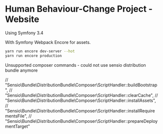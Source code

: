 Human Behaviour-Change Project - Website
======
Using Symfony 3.4

With Symfony Webpack Encore for assets.
```bash
yarn run encore dev-server --hot
yarn run encore production
```

Unsupported composer commands - could not use sensio distribution bundle anymore

//            "Sensio\\Bundle\\DistributionBundle\\Composer\\ScriptHandler::buildBootstrap",
//            "Sensio\\Bundle\\DistributionBundle\\Composer\\ScriptHandler::clearCache",
//            "Sensio\\Bundle\\DistributionBundle\\Composer\\ScriptHandler::installAssets",
//            "Sensio\\Bundle\\DistributionBundle\\Composer\\ScriptHandler::installRequirementsFile",
//            "Sensio\\Bundle\\DistributionBundle\\Composer\\ScriptHandler::prepareDeploymentTarget"